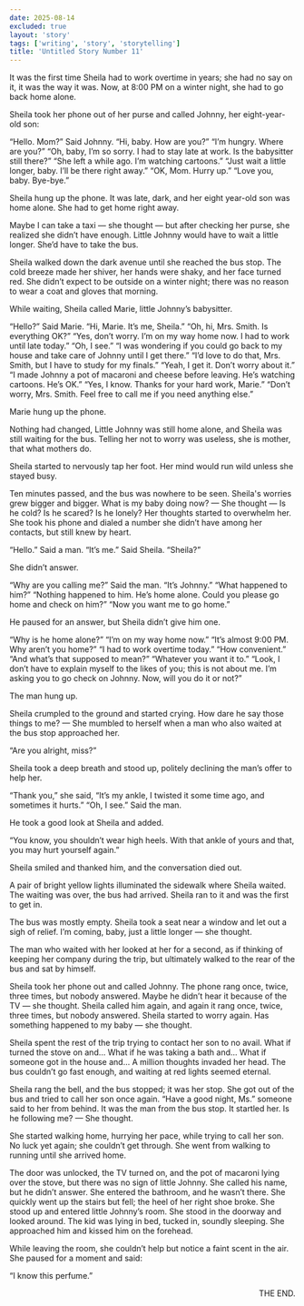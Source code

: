 ```yaml
---
date: 2025-08-14
excluded: true
layout: 'story'
tags: ['writing', 'story', 'storytelling']
title: 'Untitled Story Number 11'
---
```


It was the first time Sheila had to work overtime in years; she had no say on it, it was the way it was. Now, at 8:00 PM on a winter night, she had to go back home alone.

Sheila took her phone out of her purse and called Johnny, her eight-year-old son:

“Hello. Mom?” Said Johnny.
“Hi, baby. How are you?”
“I’m hungry. Where are you?”
“Oh, baby, I’m so sorry. I had to stay late at work. Is the babysitter still there?”
“She left a while ago. I’m watching cartoons.”
“Just wait a little longer, baby. I’ll be there right away.”
“OK, Mom. Hurry up.”
“Love you, baby. Bye-bye.”

Sheila hung up the phone. It was late, dark, and her eight year-old son was home alone. She had to get home right away.

Maybe I can take a taxi — she thought — but after checking her purse, she realized she didn’t have enough. Little Johnny would have to wait a little longer. She’d have to take the bus.

Sheila walked down the dark avenue until she reached the bus stop. The cold breeze made her shiver, her hands were shaky, and her face turned red. She didn’t expect to be outside on a winter night; there was no reason to wear a coat and gloves that morning.

While waiting, Sheila called Marie, little Johnny’s babysitter.

“Hello?” Said Marie.
“Hi, Marie. It’s me, Sheila.”
“Oh, hi, Mrs. Smith. Is everything OK?”
“Yes, don’t worry. I’m on my way home now. I had to work until late today.”
“Oh, I see.”
“I was wondering if you could go back to my house and take care of Johnny until I get there.”
“I’d love to do that, Mrs. Smith, but I have to study for my finals.”
“Yeah, I get it. Don’t worry about it.”
“I made Johnny a pot of macaroni and cheese before leaving. He’s watching cartoons. He’s OK.”
“Yes, I know. Thanks for your hard work, Marie.”
“Don’t worry, Mrs. Smith. Feel free to call me if you need anything else.”

Marie hung up the phone.

Nothing had changed, Little Johnny was still home alone, and Sheila was still waiting for the bus. Telling her not to worry was useless, she is mother, that what mothers do.

Sheila started to nervously tap her foot. Her mind would run wild unless she stayed busy.

Ten minutes passed, and the bus was nowhere to be seen. Sheila's worries grew bigger and bigger. What is my baby doing now?  — She thought — Is he cold? Is he scared? Is he lonely? Her thoughts started to overwhelm her. She took his phone and dialed a number she didn’t have among her contacts, but still knew by heart.

“Hello.” Said a man.
“It’s me.” Said Sheila.
“Sheila?”

She didn’t answer.

“Why are you calling me?” Said the man.
“It’s Johnny.”
“What happened to him?”
“Nothing happened to him. He’s home alone. Could you please go home and check on him?”
“Now you want me to go home.”

He paused for an answer, but Sheila didn’t give him one.

“Why is he home alone?”
“I’m on my way home now.”
“It’s almost 9:00 PM. Why aren’t you home?”
“I had to work overtime today.”
“How convenient.”
“And what’s that supposed to mean?”
“Whatever you want it to.”
“Look, I don’t have to explain myself to the likes of you; this is not about me. I’m asking you to go check on Johnny. Now, will you do it or not?”

The man hung up.

Sheila crumpled to the ground and started crying. How dare he say those things to me? — She mumbled to herself when a man who also waited at the bus stop approached her.

“Are you alright, miss?”

Sheila took a deep breath and stood up, politely declining the man’s offer to help her.

“Thank you,” she said, “It’s my ankle, I twisted it some time ago, and sometimes it hurts.”
“Oh, I see.” Said the man.

He took a good look at Sheila and added.

“You know, you shouldn’t wear high heels. With that ankle of yours and that, you may hurt yourself again.”

Sheila smiled and thanked him, and the conversation died out.

A pair of bright yellow lights illuminated the sidewalk where Sheila waited. The waiting was over, the bus had arrived. Sheila ran to it and was the first to get in.

The bus was mostly empty. Sheila took a seat near a window and let out a sigh of relief. I’m coming, baby, just a little longer — she thought.

The man who waited with her looked at her for a second, as if thinking of keeping her company during the trip, but ultimately walked to the rear of the bus and sat by himself.

Sheila took her phone out and called Johnny. The phone rang once, twice, three times, but nobody answered. Maybe he didn’t hear it because of the TV — she thought. Sheila called him again, and again it rang once, twice, three times, but nobody answered. Sheila started to worry again. Has something happened to my baby — she thought.

Sheila spent the rest of the trip trying to contact her son to no avail. What if turned the stove on and… What if he was taking a bath and… What if someone got in the house and… A million thoughts invaded her head. The bus couldn’t go fast enough, and waiting at red lights seemed eternal.

Sheila rang the bell, and the bus stopped; it was her stop. She got out of the bus and tried to call her son once again. “Have a good night, Ms.” someone said to her from behind. It was the man from the bus stop. It startled her. Is he following me? — She thought.

She started walking home, hurrying her pace, while trying to call her son. No luck yet again; she couldn’t get through. She went from walking to running until she arrived home.

The door was unlocked, the TV turned on, and the pot of macaroni lying over the stove, but there was no sign of little Johnny. She called his name, but he didn’t answer. She entered the bathroom, and he wasn’t there. She quickly went up the stairs but fell; the heel of her right shoe broke. She stood up and entered little Johnny’s room. She stood in the doorway and looked around. The kid was lying in bed, tucked in, soundly sleeping. She approached him and kissed him on the forehead.

While leaving the room, she couldn’t help but notice a faint scent in the air. She paused for a moment and said:

“I know this perfume.”

<p style="text-align:right">THE END.</p>